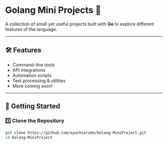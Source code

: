 # Golang Mini Projects 🚀  

A collection of small yet useful projects built with **Go** to explore different features of the language.  

---

## 🛠 Features  
- Command-line tools  
- API integrations  
- Automation scripts  
- Text processing & utilities  
- More coming soon!  

---

## 🚀 Getting Started  

### 1️⃣ Clone the Repository  
```sh
git clone https://github.com/ayushsarode/Golang-MiniProject.git
cd Golang-MiniProject

